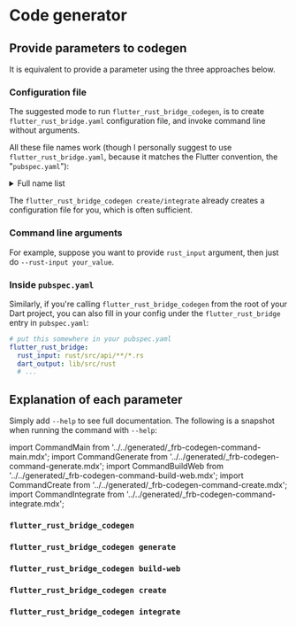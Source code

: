 # Code generator

## Provide parameters to codegen

It is equivalent to provide a parameter using the three approaches below.

### Configuration file

The suggested mode to run `flutter_rust_bridge_codegen`,
is to create `flutter_rust_bridge.yaml` configuration file,
and invoke command line without arguments.

All these file names work
(though I personally suggest to use `flutter_rust_bridge.yaml`,
because it matches the Flutter convention, the "`pubspec.yaml`"):

<details>
<summary>Full name list</summary>

- `.flutter_rust_bridge.yml`
- `.flutter_rust_bridge.yaml`
- `.flutter_rust_bridge.json`
- `flutter_rust_bridge.yml`
- `flutter_rust_bridge.yaml` (suggested)
- `flutter_rust_bridge.json`

</details>


The `flutter_rust_bridge_codegen create/integrate` already creates a configuration file for you,
which is often sufficient.

### Command line arguments

For example, suppose you want to provide `rust_input` argument,
then just do `--rust-input your_value`.

### Inside `pubspec.yaml`

Similarly, if you're calling `flutter_rust_bridge_codegen` from the root of your Dart project,
you can also fill in your config under the `flutter_rust_bridge` entry in `pubspec.yaml`:

```yaml
# put this somewhere in your pubspec.yaml
flutter_rust_bridge:
  rust_input: rust/src/api/**/*.rs
  dart_output: lib/src/rust
  # ...
```

## Explanation of each parameter

Simply add `--help` to see full documentation. The following is a snapshot when running the command with `--help`:

import CommandMain from '../../generated/_frb-codegen-command-main.mdx';
import CommandGenerate from '../../generated/_frb-codegen-command-generate.mdx';
import CommandBuildWeb from '../../generated/_frb-codegen-command-build-web.mdx';
import CommandCreate from '../../generated/_frb-codegen-command-create.mdx';
import CommandIntegrate from '../../generated/_frb-codegen-command-integrate.mdx';

### `flutter_rust_bridge_codegen`

<CommandMain/>

### `flutter_rust_bridge_codegen generate`

<CommandGenerate/>

### `flutter_rust_bridge_codegen build-web`

<CommandBuildWeb/>

### `flutter_rust_bridge_codegen create`

<CommandCreate/>

### `flutter_rust_bridge_codegen integrate`

<CommandIntegrate/>
